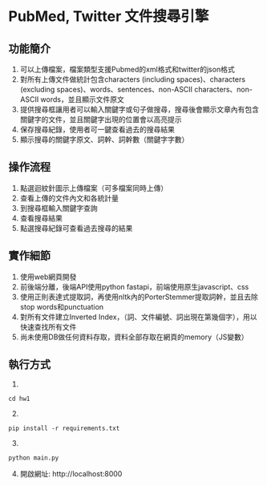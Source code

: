 # PubMed, Twitter 文件搜尋引擎
## 功能簡介
1. 可以上傳檔案，檔案類型支援Pubmed的xml格式和twitter的json格式
2. 對所有上傳文件做統計包含characters (including spaces)、characters (excluding spaces)、words、sentences、non-ASCII characters、non-ASCII words，並且顯示文件原文
3. 提供搜尋框讓用者可以輸入關鍵字或句子做搜尋，搜尋後會顯示文章內有包含關鍵字的文件，並且關鍵字出現的位置會以高亮提示
4. 保存搜尋紀錄，使用者可一鍵查看過去的搜尋結果
5. 顯示搜尋的關鍵字原文、詞幹、詞幹數（關鍵字字數）

## 操作流程
1. 點選迴紋針圖示上傳檔案（可多檔案同時上傳）
2. 查看上傳的文件內文和各統計量
3. 到搜尋框輸入關鍵字查詢
4. 查看搜尋結果
5. 點選搜尋紀錄可查看過去搜尋的結果

## 實作細節
1. 使用web網頁開發
2. 前後端分離，後端API使用python fastapi，前端使用原生javascript、css
3. 使用正則表達式提取詞，再使用nltk內的PorterStemmer提取詞幹，並且去除stop words和punctuation
4. 對所有文件建立Inverted Index，（詞、文件編號、詞出現在第幾個字），用以快速查找所有文件
4. 尚未使用DB做任何資料存取，資料全部存取在網頁的memory（JS變數）

## 執行方式
1. 
```shell
cd hw1
```

2. 
```shell
pip install -r requirements.txt
```

3.
```shell
python main.py
```

4. 開啟網址: http://localhost:8000
